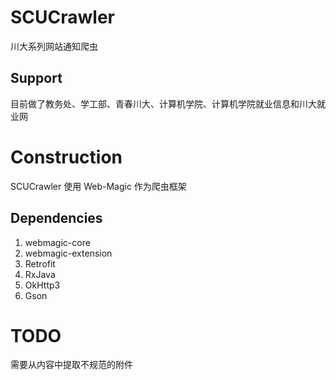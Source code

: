 # SCUCrawler

川大系列网站通知爬虫

## Support

目前做了教务处、学工部、青春川大、计算机学院、计算机学院就业信息和川大就业网

# Construction

SCUCrawler 使用 Web-Magic 作为爬虫框架

## Dependencies

1. webmagic-core
2. webmagic-extension
3. Retrofit
4. RxJava
5. OkHttp3
6. Gson

# TODO

需要从内容中提取不规范的附件


